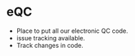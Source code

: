 # eQC
- Place to put all our electronic QC code.
- issue tracking available.
- Track changes in code.
